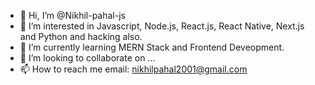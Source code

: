 - 👋 Hi, I’m @Nikhil-pahal-js
- 👀 I’m interested in Javascript, Node.js, React.js, React Native, Next.js and Python and hacking also.
- 🌱 I’m currently learning MERN Stack and Frontend Deveopment.
- 💞️ I’m looking to collaborate on ... 
- 📫 How to reach me email: nikhilpahal2001@gmail.com
<!---
Nikhil-pahal-js/Nikhil-pahal-js is a ✨ special ✨ repository because its `README.md` (this file) appears on your GitHub profile.
You can click the Preview link to take a look at your changes.
--->

